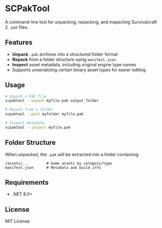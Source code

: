 # SCPakTool

A command-line tool for unpacking, repacking, and inspecting Survivalcraft 2 `.pak` files.

## Features

* **Unpack** `.pak` archives into a structured folder format
* **Repack** from a folder structure using `manifest.json`
* **Inspect** asset metadata, including original engine type names
* Supports unserializing certain binary asset types for easier editing

## Usage

```bash
# Unpack a PAK file
scpaktool --unpack myfile.pak output_folder

# Repack from a folder
scpaktool --pack myfolder myfile.pak

# Inspect metadata
scpaktool --inspect myfile.pak
```

## Folder Structure

When unpacked, the `.pak` will be extracted into a folder containing:

```
/assets/...        # Game assets by category/type
manifest.json      # Metadata and build info
```

## Requirements

* .NET 8.0+

## License

MIT License
